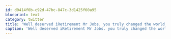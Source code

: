 ```yaml
---
id: d0414f0b-c92d-47bc-847c-3d1425f60a95
blueprint: text
category: twitter
title: 'Well deserved iRetirement Mr Jobs. you truly changed the world for the better and pushed others to do the same'
caption: 'Well deserved iRetirement Mr Jobs. you truly changed the world for the better and pushed others to do the same'
---
```


